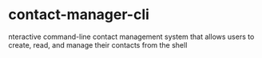 # contact-manager-cli
nteractive command-line contact management system that allows users to create, read, and manage their contacts from the shell
